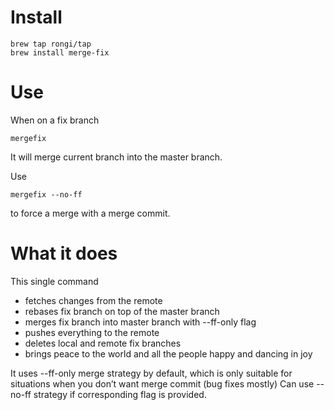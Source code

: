 # Install

```
brew tap rongi/tap
brew install merge-fix
```

# Use
When on a fix branch

`mergefix`

It will merge current branch into the master branch.

Use 

`mergefix --no-ff` 

to force a merge with a merge commit.

# What it does

This single command
- fetches changes from the remote
- rebases fix branch on top of the master branch
- merges fix branch into master branch with --ff-only flag
- pushes everything to the remote
- deletes local and remote fix branches
- brings peace to the world and all the people happy and dancing in joy

It uses --ff-only merge strategy by default, which is only suitable for situations when you don’t want merge commit (bug fixes mostly) Can use --no-ff strategy if corresponding flag is provided.
